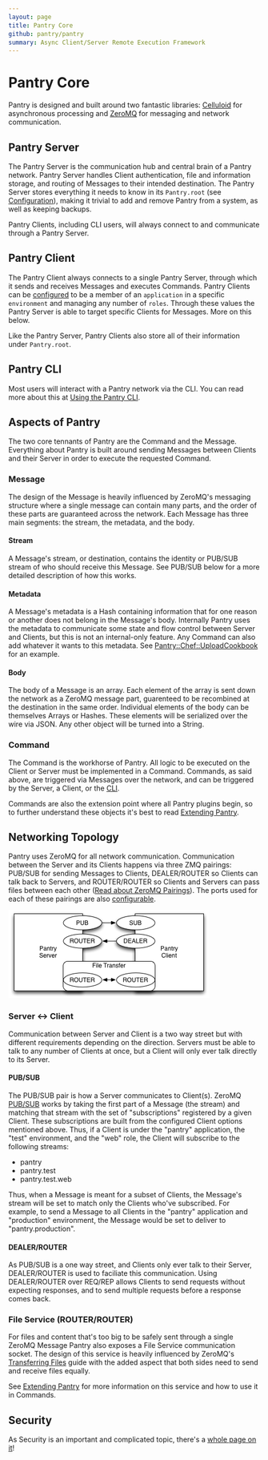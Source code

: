 ```yaml
---
layout: page
title: Pantry Core
github: pantry/pantry
summary: Async Client/Server Remote Execution Framework
---
```


# Pantry Core

Pantry is designed and built around two fantastic libraries: [Celluloid](http://celluloid.io/) for asynchronous processing and [ZeroMQ](http://zeromq.org/) for messaging and network communication.

## Pantry Server

The Pantry Server is the communication hub and central brain of a Pantry network. Pantry Server handles Client authentication, file and information storage, and routing of Messages to their intended destination. The Pantry Server stores everything it needs to know in its `Pantry.root` (see [Configuration](/core/configure.html)), making it trivial to add and remove Pantry from a system, as well as keeping backups.

Pantry Clients, including CLI users, will always connect to and communicate through a Pantry Server.

## Pantry Client

The Pantry Client always connects to a single Pantry Server, through which it sends and receives Messages and executes Commands. Pantry Clients can be [configured](/core/configure.html#client) to be a member of an `application` in a specific `environment` and managing any number of `roles`. Through these values the Pantry Server is able to target specific Clients for Messages. More on this below.

Like the Pantry Server, Pantry Clients also store all of their information under `Pantry.root`.

## Pantry CLI

Most users will interact with a Pantry network via the CLI. You can read more about this at [Using the Pantry CLI](/cli.html).

## Aspects of Pantry

The two core tennants of Pantry are the Command and the Message. Everything about Pantry is built around sending Messages between Clients and their Server in order to execute the requested Command.

### Message

The design of the Message is heavily influenced by ZeroMQ's messaging structure where a single message can contain many parts, and the order of these parts are guaranteed across the network. Each Message has three main segments: the stream, the metadata, and the body.

#### Stream

A Message's stream, or destination, contains the identity or PUB/SUB stream of who should receive this Message. See PUB/SUB below for a more detailed description of how this works.

#### Metadata

A Message's metadata is a Hash containing information that for one reason or another does not belong in the Message's body. Internally Pantry uses the metadata to communicate some state and flow control between Server and Clients, but this is not an internal-only feature. Any Command can also add whatever it wants to this metadata. See [Pantry::Chef::UploadCookbook](https://github.com/pantry/pantry-chef/blob/master/lib/pantry/chef/upload_cookbook.rb) for an example.

#### Body

The body of a Message is an array. Each element of the array is sent down the network as a ZeroMQ message part, guarenteed to be recombined at the destination in the same order. Individual elements of the body can be themselves Arrays or Hashes. These elements will be serialized over the wire via JSON. Any other object will be turned into a String.

### Command

The Command is the workhorse of Pantry. All logic to be executed on the Client or Server must be implemented in a Command. Commands, as said above, are triggered via Messages over the network, and can be triggered by the Server, a Client, or the [CLI](/cli.html).

Commands are also the extension point where all Pantry plugins begin, so to further understand these objects it's best to read [Extending Pantry](/core/extending.html).

## Networking Topology

Pantry uses ZeroMQ for all network communication. Communication between the Server and its Clients happens via three ZMQ pairings: PUB/SUB for sending Messages to Clients, DEALER/ROUTER so Clients can talk back to Servers, and ROUTER/ROUTER so Clients and Servers can pass files between each other ([Read about ZeroMQ Pairings](http://zguide.zeromq.org/page:all#toc62)). The ports used for each of these pairings are also [configurable](/core/configure.html).

![Pantry Network Topology](/assets/images/network_topology.png)

### Server <-> Client

Communication between Server and Client is a two way street but with different requirements depending on the direction. Servers must be able to talk to any number of Clients at once, but a Client will only ever talk directly to its Server.

#### PUB/SUB

The PUB/SUB pair is how a Server communicates to Client(s). ZeroMQ [PUB/SUB](http://zguide.zeromq.org/page:all#toc49) works by taking the first part of a Message (the stream) and matching that stream with the set of "subscriptions" registered by a given Client. These subscriptions are built from the configured Client options mentioned above. Thus, if a Client is under the "pantry" application, the "test" environment, and the "web" role, the Client will subscribe to the following streams:

* pantry
* pantry.test
* pantry.test.web

Thus, when a Message is meant for a subset of Clients, the Message's stream will be set to match only the Clients who've subscribed. For example, to send a Message to all Clients in the "pantry" application and "production" environment, the Message would be set to deliver to "pantry.production".

#### DEALER/ROUTER

As PUB/SUB is a one way street, and Clients only ever talk to their Server, DEALER/ROUTER is used to faciliate this communication. Using DEALER/ROUTER over REQ/REP allows Clients to send requests without expecting responses, and to send multiple requests before a response comes back.

### File Service (ROUTER/ROUTER)

For files and content that's too big to be safely sent through a single ZeroMQ Message Pantry also exposes a File Service communication socket. The design of this service is heavily influenced by ZeroMQ's [Transferring Files](http://zguide.zeromq.org/page:all#Transferring-Files) guide with the added aspect that both sides need to send and receive files equally.

See [Extending Pantry](/core/extending.html#send-receive-files) for more information on this service and how to use it in Commands.

## Security

As Security is an important and complicated topic, there's a [whole page on it](/core/security.html)!
